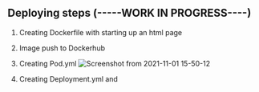 Deploying steps (-----WORK IN PROGRESS----)
-------
1. Creating Dockerfile with starting up an html page
2. Image push to Dockerhub
3. Creating Pod.yml
![Screenshot from 2021-11-01 15-50-12](https://user-images.githubusercontent.com/61839115/139684516-324e6063-8f61-4694-b73f-4c1bad31048e.png)

5. Creating Deployment.yml and
